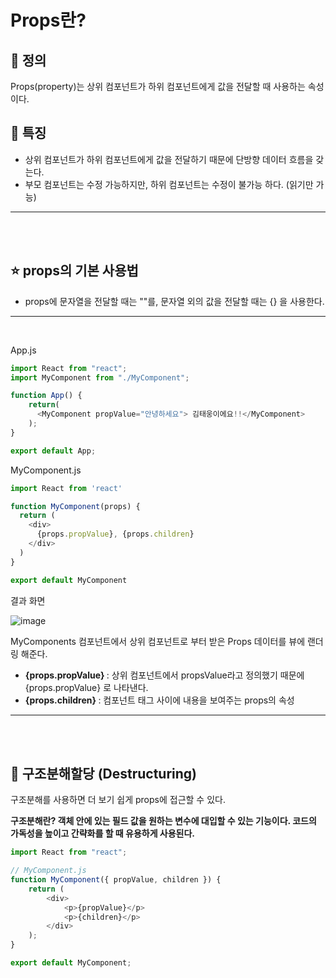 # Props란?
## :page_with_curl: 정의
Props(property)는 상위 컴포넌트가 하위 컴포넌트에게 값을 전달할 때 사용하는 속성이다. 

## :mega: 특징
- 상위 컴포넌트가 하위 컴포넌트에게 값을 전달하기 때문에 단방향 데이터 흐름을 갖는다.
- 부모 컴포넌트는 수정 가능하지만, 하위 컴포넌트는 수정이 불가능 하다. (읽기만 가능)

<hr>
<br><br>

## :star: props의 기본 사용법
- props에 문자열을 전달할 때는 ""를, 문자열 외의 값을 전달할 때는 {} 을 사용한다.

<hr><br>

App.js
```JavaScript
import React from "react";
import MyComponent from "./MyComponent";

function App() {
    return(
      <MyComponent propValue="안녕하세요"> 김태웅이에요!!</MyComponent>
    );
}

export default App;
```

MyComponent.js
```JavaScript
import React from 'react'

function MyComponent(props) {
  return (
    <div>
      {props.propValue}, {props.children}
    </div>
  )
}

export default MyComponent
```

결과 화면

![image](https://github.com/user-attachments/assets/8c8307f8-2a04-44fe-ab55-3d80b238e672)

MyComponents 컴포넌트에서 상위 컴포넌트로 부터 받은 Props 데이터를 뷰에 랜더링 해준다.
- <strong> {props.propValue} </strong> : 상위 컴포넌트에서 propsValue라고 정의했기 때문에 {props.propValue} 로 나타낸다.
- <strong> {props.children} </strong> : 컴포넌트 태그 사이에 내용을 보여주는 props의 속성

<hr>
<br><br>

## :blossom: 구조분해할당 (Destructuring)
구조분해를 사용하면 더 보기 쉽게 props에 접근할 수 있다.

<strong> 구조분해란? 객체 안에 있는 필드 값을 원하는 변수에 대입할 수 있는 기능이다. 코드의 가독성을 높이고 간략화를 할 때 유용하게 사용된다. </strong>

```JavaScript
import React from "react";

// MyComponent.js
function MyComponent({ propValue, children }) { 
    return (
        <div>
            <p>{propValue}</p>
            <p>{children}</p>
        </div>
    );
}

export default MyComponent;
```
